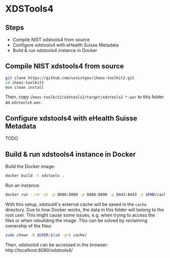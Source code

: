 # XDSTools4

## Steps
* Compile NIST xdstools4 from source
* Configure xdstools4 with eHealth Suisse Metadata
* Build & run xdstools4 instance in Docker

## Compile NIST xdstools4 from source
```sh
git clone https://github.com/usnistgov/iheos-toolkit2.git
cd iheos-toolkit2
mvn clean install
```

Then, copy `iheos-toolkit2/xdstools2/target/xdstools2-*.war` to this folder as `xdstools4.war`.

## Configure xdstools4 with eHealth Suisse Metadata
TODO

## Build & run xdstools4 instance in Docker

Build the Docker image:
```sh
docker build -t xdstools .
```

Run an instance:
```sh
docker run --rm -it -p 8080:8080 -p 8888:8888 -p 8443:8443 -v $PWD/cache:/Users/bill/tmp/toolkit2a/ xdstools
```

With this setup, xdstool4's external cache will be saved in the `cache` directory. Due to how Docker works, the data in this folder will belong to the root user. This might cause some issues, e.g. when trying to access the files or when rebuilding the image. This can be solved by reclaiming ownership of the files:
```sh
sudo chown -R $USER:$(id -gn) cache/
```

Then, xdstools4 can be accessed in the browser: http://localhost:8080/xdstools4/
